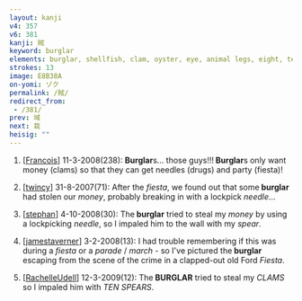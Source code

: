 ```yaml
---
layout: kanji
v4: 357
v6: 381
kanji: 賊
keyword: burglar
elements: burglar, shellfish, clam, oyster, eye, animal legs, eight, ten, needle, fiesta
strokes: 13
image: E8B38A
on-yomi: ゾク
permalink: /賊/
redirect_from:
 - /381/
prev: 域
next: 栽
heisig: ""
---
```


1) [<a href="http://kanji.koohii.com/profile/Francois">Francois</a>] 11-3-2008(238): <strong>Burglar</strong>s... those guys!!!<strong> Burglar</strong>s only want money (clams) so that they can get needles (drugs) and party (fiesta)!

2) [<a href="http://kanji.koohii.com/profile/twincy">twincy</a>] 31-8-2007(71): After the <em>fiesta</em>, we found out that some<strong> burglar</strong> had stolen our <em>money</em>, probably breaking in with a lockpick <em>needle</em>...

3) [<a href="http://kanji.koohii.com/profile/stephan">stephan</a>] 4-10-2008(30): The<strong> burglar</strong> tried to steal my <em>money</em> by using a lockpicking <em>needle</em>, so I impaled him to the wall with my <em>spear</em>.

4) [<a href="http://kanji.koohii.com/profile/jamestaverner">jamestaverner</a>] 3-2-2008(13): I had trouble remembering if this was during a <em>fiesta</em> or a <em>parade</em> / <em>march</em> - so I&#039;ve pictured the<strong> burglar</strong> escaping from the scene of the crime in a clapped-out old Ford <em>Fiesta</em>.

5) [<a href="http://kanji.koohii.com/profile/RachelleUdell">RachelleUdell</a>] 12-3-2009(12): The<strong> BURGLAR</strong> tried to steal my <em>CLAMS</em> so I impaled him with <em>TEN SPEARS</em>.

